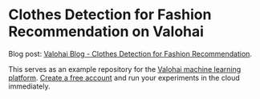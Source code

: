 # Clothes Detection for Fashion Recommendation on Valohai

Blog post: [Valohai Blog - Clothes Detection for Fashion Recommendation][blog].

This serves as an example repository for the [Valohai machine learning platform][vh]. [Create a free account](https://app.valohai.com/accounts/signup/) and run your experiments in the cloud immediately.

[blog]: https://blog.valohai.com/clothes-detection-for-fashion-recommendation
[vh]: https://valohai.com/
